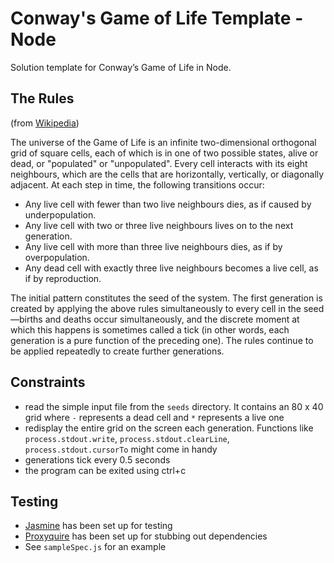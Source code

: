 # Conway's Game of Life Template - Node

Solution template for Conway’s Game of Life in Node.

## The Rules
(from [Wikipedia](https://en.wikipedia.org/wiki/Conway%27s_Game_of_Life))

The universe of the Game of Life is an infinite two-dimensional orthogonal grid of square cells, each of which is in one of two possible states, alive or dead, or "populated" or "unpopulated".
Every cell interacts with its eight neighbours, which are the cells that are horizontally, vertically, or diagonally adjacent.
At each step in time, the following transitions occur:
- Any live cell with fewer than two live neighbours dies, as if caused by underpopulation.
- Any live cell with two or three live neighbours lives on to the next generation.
- Any live cell with more than three live neighbours dies, as if by overpopulation.
- Any dead cell with exactly three live neighbours becomes a live cell, as if by reproduction.

The initial pattern constitutes the seed of the system.
The first generation is created by applying the above rules simultaneously to every cell in the seed—births and deaths occur simultaneously, and the discrete moment at which this happens is sometimes called a tick (in other words, each generation is a pure function of the preceding one).
The rules continue to be applied repeatedly to create further generations.

## Constraints
- read the simple input file from the `seeds` directory. It contains an 80 x 40 grid where `-` represents a dead cell and `*` represents a live one
- redisplay the entire grid on the screen each generation. Functions like `process.stdout.write`, `process.stdout.clearLine`, `process.stdout.cursorTo` might come in handy
- generations tick every 0.5 seconds
- the program can be exited using ctrl+c

## Testing
- [Jasmine](https://jasmine.github.io/) has been set up for testing
- [Proxyquire](https://github.com/thlorenz/proxyquire) has been set up for stubbing out dependencies
- See `sampleSpec.js` for an example
